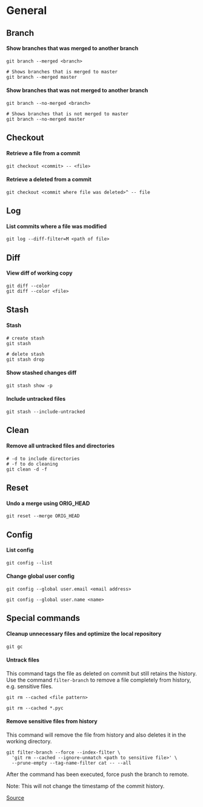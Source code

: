 # General

## Branch

#### Show branches that was merged to another branch

    git branch --merged <branch>

    # Shows branches that is merged to master
    git branch --merged master

#### Show branches that was not merged to another branch

    git branch --no-merged <branch>

    # Shows branches that is not merged to master
    git branch --no-merged master

## Checkout

#### Retrieve a file from a commit

    git checkout <commit> -- <file>

#### Retrieve a deleted from a commit

    git checkout <commit where file was deleted>^ -- file

## Log

#### List commits where a file was modified

    git log --diff-filter=M <path of file>

## Diff

#### View diff of working copy

    git diff --color
    git diff --color <file>

## Stash

#### Stash

    # create stash
    git stash

    # delete stash
    git stash drop

#### Show stashed changes diff

    git stash show -p

#### Include untracked files

    git stash --include-untracked

## Clean

#### Remove all untracked files and directories

    # -d to include directories
    # -f to do cleaning
    git clean -d -f

## Reset

#### Undo a merge using ORIG_HEAD

    git reset --merge ORIG_HEAD

## Config

#### List config

    git config --list

#### Change global user config

    git config --global user.email <email address>

    git config --global user.name <name>

## Special commands

#### Cleanup unnecessary files and optimize the local repository

    git gc

#### Untrack files

This command tags the file as deleted on commit but still retains the history. Use the command `filter-branch` to remove a file completely from history, e.g. sensitive files.

    git rm --cached <file pattern>

    git rm --cached *.pyc

#### Remove sensitive files from history

This command will remove the file from history and also deletes it in the working directory.

    git filter-branch --force --index-filter \
      'git rm --cached --ignore-unmatch <path to sensitive file>' \
      --prune-empty --tag-name-filter cat -- --all

After the command has been executed, force push the branch to remote.

Note: This will not change the timestamp of the commit history.

[Source](https://help.github.com/articles/removing-sensitive-data-from-a-repository/#using-filter-branch)